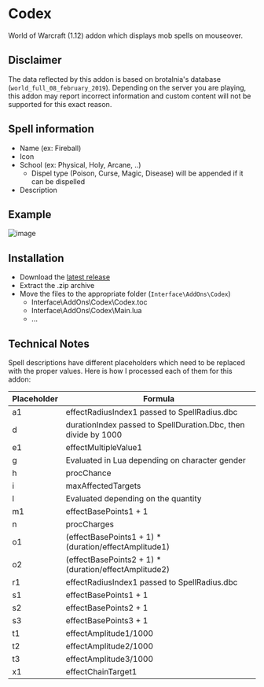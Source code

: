 # Codex
World of Warcraft (1.12) addon which displays mob spells on mouseover.

## Disclaimer
The data reflected by this addon is based on brotalnia's database (`world_full_08_february_2019`).
Depending on the server you are playing, this addon may report incorrect information and custom content will not be supported for this exact reason.

## Spell information
- Name (ex: Fireball)
- Icon
- School (ex: Physical, Holy, Arcane, ..)
  - Dispel type (Poison, Curse, Magic, Disease) will be appended if it can be dispelled
- Description

## Example

![image](https://user-images.githubusercontent.com/25755503/231970850-15aa190c-7be6-4d8e-b7eb-db9ff6345cad.png)

## Installation
- Download the [latest release](https://github.com/nakda/codex/releases)
- Extract the .zip archive
- Move the files to the appropriate folder (`Interface\AddOns\Codex`)
  - Interface\AddOns\Codex\Codex.toc
  - Interface\AddOns\Codex\Main.lua
  - ...

## Technical Notes
Spell descriptions have different placeholders which need to be replaced with the proper values. Here is how I processed each of them for this addon:

| Placeholder | Formula |
| ------------- | ------------- |
| a1 | effectRadiusIndex1 passed to SpellRadius.dbc |
| d | durationIndex passed to SpellDuration.Dbc, then divide by 1000 |
| e1 | effectMultipleValue1 |
| g | Evaluated in Lua depending on character gender |
| h | procChance |
| i | maxAffectedTargets |
| l | Evaluated depending on the quantity |
| m1 | effectBasePoints1 + 1 |
| n | procCharges |
| o1 | (effectBasePoints1 + 1) * (duration/effectAmplitude1) |
| o2 | (effectBasePoints2 + 1) * (duration/effectAmplitude2) |
| r1 | effectRadiusIndex1 passed to SpellRadius.dbc |
| s1 | effectBasePoints1 + 1 |
| s2 | effectBasePoints2 + 1 |
| s3 | effectBasePoints3 + 1 |
| t1 | effectAmplitude1/1000 |
| t2 | effectAmplitude2/1000 |
| t3 | effectAmplitude3/1000 |
| x1 | effectChainTarget1 |
